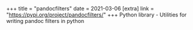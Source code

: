 +++
title = "pandocfilters"
date = 2021-03-06
[extra]
link = "https://pypi.org/project/pandocfilters/"
+++
Python library - Utilities for writing pandoc filters in python

